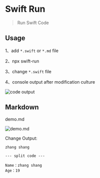 # Swift Run

> Run Swift Code

## Usage

1、add `*.swift` or `*.md` file

2、npx swift-run

3、change `*.swift` file

4、console output after modification culture

![code output](https://user-images.githubusercontent.com/28686832/94119472-8a22e380-fe81-11ea-8732-a3f23d6c4cbd.png)

## Markdown

demo.md

![demo.md](https://user-images.githubusercontent.com/28686832/94243671-49db6800-ff4a-11ea-8a17-a0725587531c.png)

Change Output:

```shell
zhang shang

--- split code ---

Name：zhang shang
Age：19
```
